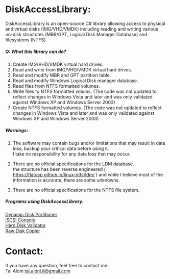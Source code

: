 DiskAccessLibrary:
===================
DiskAccessLibrary is an open-source C# library allowing access to physical and virtual disks (IMG/VHD/VMDK) including reading and writing various on-disk structutes (MBR/GPT, Logical Disk Manager Database) and filesystems (NTFS).  

##### Q: What this library can do?  
1. Create IMG/VHD/VMDK virtual hard drives.  
2. Read and write from IMG/VHD/VMDK virtual hard drives.  
3. Read and modify MBR and GPT partition table.  
4. Read and modify Windows Logical Disk manager database.  
5. Read files from NTFS formatted volumes.
6. Write files to NTFS formatted volums. (The code was not updated to reflect changes in Windows Vista and later and was only validated against Windows XP and Windows Server 2003)
7. Create NTFS formatted volumes. (The code was not updated to reflect changes in Windows Vista and later and was only validated against Windows XP and Windows Server 2003)

##### Warnings:  
1. The software may contain bugs and/or limitations that may result in data loss, backup your critical data before using it.  
I take no responsibility for any data loss that may occur.  

2. There are no official specifications for the LDM database.  
the structure has been reverse engineered ( https://flatcap.github.io/linux-ntfs/ldm/ ) and while I believe most of the information is accurate, there are some unknowns.  

3. There are no official specifications for the NTFS file system.  

##### Programs using DiskAccessLibrary:  
[Dynamic Disk Partitioner](https://github.com/TalAloni/DynamicDiskPartitioner)  
[iSCSI Console](https://github.com/TalAloni/iSCSIConsole)  
[Hard Disk Validator](https://github.com/TalAloni/HardDiskValidator)  
[Raw Disk Copier](https://github.com/TalAloni/RawDiskCopier)  

Contact:
========
If you have any question, feel free to contact me.  
Tal Aloni <tal.aloni.il@gmail.com>
